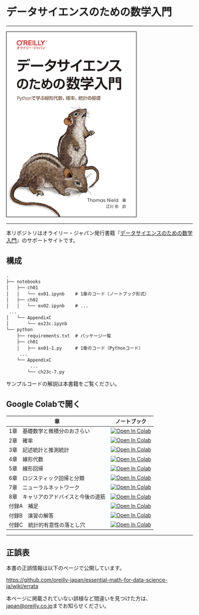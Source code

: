 # データサイエンスのための数学入門

---

![表紙](essential-math-for-data-science-ja.png)

---

本リポジトリはオライリー・ジャパン発行書籍『[データサイエンスのための数学入門](https://www.amazon.co.jp/dp/4814401264/)』のサポートサイトです。

## 構成

```
.
├── notebooks
│   ├── ch01
│   │   └── ex01.ipynb    # 1章のコード（ノートブック形式）
│   ├── ch02
│   │   └── ex02.ipynb    # ...
 ...
│   └── AppendixC
│       └── ex23c.ipynb
└── python
    ├── requirements.txt  # パッケージ一覧
    ├── ch01
    │   ├── ex01-1.py     # 1章のコード（Pythonコード）
     ...
    └── AppendixC
         ...
        └── ch23c-7.py
```

サンプルコードの解説は本書籍をご覧ください。

## Google Colabで開く

|章                                    |ノートブック |
|---                                   |---          |
|1章　基礎数学と微積分のおさらい       |[![Open In Colab](https://colab.research.google.com/assets/colab-badge.svg)](https://colab.research.google.com/github/oreilly-japan/essential-math-for-data-science-ja/blob/main/notebooks/ch01/ex01.ipynb) |
|2章　確率                             |[![Open In Colab](https://colab.research.google.com/assets/colab-badge.svg)](https://colab.research.google.com/github/oreilly-japan/essential-math-for-data-science-ja/blob/main/notebooks/ch02/ex02.ipynb) |
|3章　記述統計と推測統計               |[![Open In Colab](https://colab.research.google.com/assets/colab-badge.svg)](https://colab.research.google.com/github/oreilly-japan/essential-math-for-data-science-ja/blob/main/notebooks/ch03/ex03.ipynb) |
|4章　線形代数                         |[![Open In Colab](https://colab.research.google.com/assets/colab-badge.svg)](https://colab.research.google.com/github/oreilly-japan/essential-math-for-data-science-ja/blob/main/notebooks/ch04/ex04.ipynb) |
|5章　線形回帰                         |[![Open In Colab](https://colab.research.google.com/assets/colab-badge.svg)](https://colab.research.google.com/github/oreilly-japan/essential-math-for-data-science-ja/blob/main/notebooks/ch05/ex05.ipynb) |
|6章　ロジスティック回帰と分類         |[![Open In Colab](https://colab.research.google.com/assets/colab-badge.svg)](https://colab.research.google.com/github/oreilly-japan/essential-math-for-data-science-ja/blob/main/notebooks/ch06/ex06.ipynb) |
|7章　ニューラルネットワーク           |[![Open In Colab](https://colab.research.google.com/assets/colab-badge.svg)](https://colab.research.google.com/github/oreilly-japan/essential-math-for-data-science-ja/blob/main/notebooks/ch07/ex07.ipynb) |
|8章　キャリアのアドバイスと今後の道筋 |[![Open In Colab](https://colab.research.google.com/assets/colab-badge.svg)](https://colab.research.google.com/github/oreilly-japan/essential-math-for-data-science-ja/blob/main/notebooks/ch08/ex08.ipynb) |
|付録A　補足                           |[![Open In Colab](https://colab.research.google.com/assets/colab-badge.svg)](https://colab.research.google.com/github/oreilly-japan/essential-math-for-data-science-ja/blob/main/notebooks/AppendixA/ex21a.ipynb) |
|付録B　演習の解答                     |[![Open In Colab](https://colab.research.google.com/assets/colab-badge.svg)](https://colab.research.google.com/github/oreilly-japan/essential-math-for-data-science-ja/blob/main/notebooks/AppendixB/ex22b.ipynb) |
|付録C　統計的有意性の落とし穴         |[![Open In Colab](https://colab.research.google.com/assets/colab-badge.svg)](https://colab.research.google.com/github/oreilly-japan/essential-math-for-data-science-ja/blob/main/notebooks/AppendixC/ex23c.ipynb) |

----

## 正誤表

本書の正誤情報は以下のページで公開しています。

https://github.com/oreilly-japan/essential-math-for-data-science-ja/wiki/errata

本ページに掲載されていない誤植など間違いを見つけた方は、[japan@oreilly.co.jp](<mailto:japan@oreilly.co.jp>)までお知らせください。
